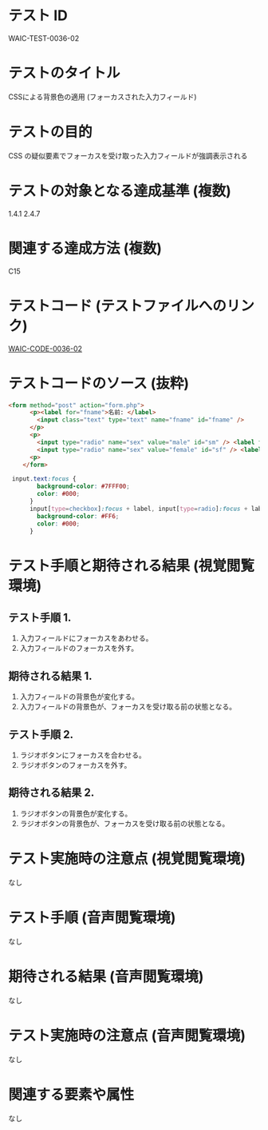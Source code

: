 # テスト ID
WAIC-TEST-0036-02

# テストのタイトル
CSSによる背景色の適用 (フォーカスされた入力フィールド)

# テストの目的
CSS の疑似要素でフォーカスを受け取った入力フィールドが強調表示される

# テストの対象となる達成基準 (複数)
1.4.1
2.4.7

# 関連する達成方法 (複数)
C15

# テストコード (テストファイルへのリンク)
[WAIC-CODE-0036-02](https://waic.github.io/as_test/WAIC-CODE/WAIC-CODE-0036-02.html)

# テストコードのソース (抜粋)
```HTML
<form method="post" action="form.php">
      <p><label for="fname">名前: </label>
        <input class="text" type="text" name="fname" id="fname" />
      </p>
      <p>
        <input type="radio" name="sex" value="male" id="sm" /> <label for="sm">男性</label><br />
        <input type="radio" name="sex" value="female" id="sf" /> <label for="sf">女性</label>
      <p>
    </form>
```

```CSS
 input.text:focus {
        background-color: #7FFF00; 
        color: #000;
      }
      input[type=checkbox]:focus + label, input[type=radio]:focus + label {
        background-color: #FF6; 
        color: #000; 
      }
```

# テスト手順と期待される結果 (視覚閲覧環境)

## テスト手順 1.

1. 入力フィールドにフォーカスをあわせる。
2. 入力フィールドのフォーカスを外す。

## 期待される結果 1.

1. 入力フィールドの背景色が変化する。
2. 入力フィールドの背景色が、フォーカスを受け取る前の状態となる。

## テスト手順 2.

1. ラジオボタンにフォーカスを合わせる。
2. ラジオボタンのフォーカスを外す。

## 期待される結果 2.

1. ラジオボタンの背景色が変化する。
2. ラジオボタンの背景色が、フォーカスを受け取る前の状態となる。

# テスト実施時の注意点 (視覚閲覧環境)
なし

# テスト手順 (音声閲覧環境)
なし

# 期待される結果 (音声閲覧環境)
なし

# テスト実施時の注意点 (音声閲覧環境)
なし

# 関連する要素や属性
なし

